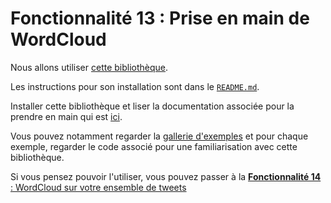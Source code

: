 # Fonctionnalité 13 : Prise en main de WordCloud


Nous allons utiliser [cette bibliothèque](https://github.com/amueller/word_cloud). 

Les instructions pour son installation sont dans le [`README.md`](https://github.com/amueller/word_cloud/blob/master/README.md).

Installer cette bibliothèque et liser la documentation associée pour la prendre en main qui est [ici](https://amueller.github.io/word_cloud/).


Vous pouvez notamment regarder la [gallerie d'exemples](https://amueller.github.io/word_cloud/auto_examples/index.html) et pour chaque exemple, regarder le code associé pour une familiarisation avec cette bibliothèque.

Si vous pensez pouvoir l'utiliser, vous pouvez passer à la [**Fonctionnalité 14** : WordCloud sur votre ensemble de tweets](./S6_wordcloudtweet.md)
